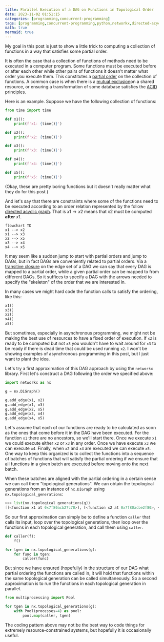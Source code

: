 ```yaml
---
title: Parallel Execution of a DAG on Functions in Topological Order
date: 2023-11-02 01:51:15
categories: [programming,concurrent-programming]
tags: [programming,concurrent-programming,python,networkx,directed-acyclic-graph,dag,graph-theory,order-theory,transitive-closure,multiprocessing,digraph,directed-graph,function,mutual-exclusion,topological-order,topological-generation]
math: true
mermaid: true
---
```


My goal in this post is just to show a little trick to computing a collection of functions in a way that satisfies some partial order.

It is often the case that a collection of functions of methods need to be executed in a computer program. Some functions must be executed before or after each other while other pairs of functions it doesn't matter what order you execute them. This constitutes a [partial order](https://en.wikipedia.org/wiki/Partially_ordered_set) on the collection of functions.  A common case is when there is a [mutual exclusion](https://en.wikipedia.org/wiki/Mutual_exclusion)on a shared resource, or ensuring a transformation of some database satisfies the [ACID](https://en.wikipedia.org/wiki/ACID) principles.

Here is an example. Suppose we have the following collection of functions:

```python
from time import time

def x1():
    print(f'x1: {time()}')

def x2():
    print(f'x2: {time()}')

def x3():
    print(f'x3: {time()}')

def x4():
    print(f'x4: {time()}')

def x5():
    print(f'x5: {time()}')
```

(Okay, these are pretty boring functions but it doesn't really matter what they do for this post.) 

And let's say that there are constraints where some of the functions need to be executed according to an order relation represented by the follow [directed acyclic graph](https://en.wikipedia.org/wiki/Directed_acyclic_graph).  That is $x1 \rightarrow x2$ means that $x2$ must be computed **after** $x1$.


```mermaid
flowchart TD
x1 --> x2
x1 --> x3
x2 --> x5
x3 --> x4
x4 --> x5
```

It may seem like a sudden jump to start with partial orders and jump to DAGs, but in fact DAGs are conveniently related to partial orders. Via a [transitive closure](https://en.wikipedia.org/wiki/Transitive_closure) on the edge set of a DAG we can say that every DAG is mapped to a partial order, while a given partial order can be mapped to from different DAGs. So it suffices to specify a DAG with the arrows needed to specify the "skeleton" of the order that we are interested in.

In many cases we might hard code the function calls to satisfy the ordering, like this:

```python
x1()
x3()
x2()
x4()
x5()
```

But sometimes, especially in asynchronous programming, we might not be making the best use of resources to have a fixed order of execution. If `x2` is ready to be computed but not `x3` you wouldn't have to wait around for `x3` to be ready if there is dead time that could be used running `x2`.  I won't be showing examples of asynchronous programming in this post, but I just want to plant the idea.

Let's try a first approximation of this DAG approach by using the `networkx` library. First let's construct a DAG following the order we specified above:

```python
import networkx as nx

g = nx.DiGraph()

g.add_edge(x1, x2)
g.add_edge(x1, x3)
g.add_edge(x2, x5)
g.add_edge(x3, x4)
g.add_edge(x4, x5)
```

Let's assume that each of our functions are ready to be calculated as soon as the ones that come before it in the DAG have been executed. For the function `x1` there are no ancestors, so we'll start there. Once we execute `x1` we could execute either `x2` or `x3` in any order. Once we have execute `x3` we can execute `x4`. Finally, when `x2` and `x4` are executed we can execute `x5`.  One way to keep this organized is to collect the functions into a sequence of batches of functions that will satisfy the partial ordering if we ensure that all functions in a given batch are executed before moving onto the next batch.

When these batches are aligned with the partial ordering in a certain sense we can call them "topological generations". We can obtain the topological generations from an instance of `nx.DiGraph` using `nx.topological_generations`:

```python
>>> list(nx.topological_generations(g))
[[<function x1 at 0x7f80acb27c70>], [<function x2 at 0x7f80acbe2f80>, <function x3 at 0x7f80ac09a4d0>], [<function x4 at 0x7f80a6fc8790>], [<function x5 at 0x7f80a6fc8820>]]
```

So our first approximation can simply be to define a function `caller` that calls its input, loop over the topological generations, then loop over the functions in each topological generation, and call them using `caller`.

```python
def caller(f):
    f()

for tgen in nx.topological_generations(g):
    for func in tgen:
        caller(func)
```

But since we have ensured (hopefully) in the structure of our DAG what partial ordering the functions are called in, it will hold that functions within the same topological generation can be called simultaneously. So a second approximation is to run the functions in each topological generation in parallel.

```python
from multiprocessing import Pool

for tgen in nx.topological_generations(g):
    with Pool(processes=4) as pool:
        pool.map(caller, tgen)
```

The coding pattern above may not be the best way to code things for extremely resource-constrained systems, but hopefully it is occasionally useful.
